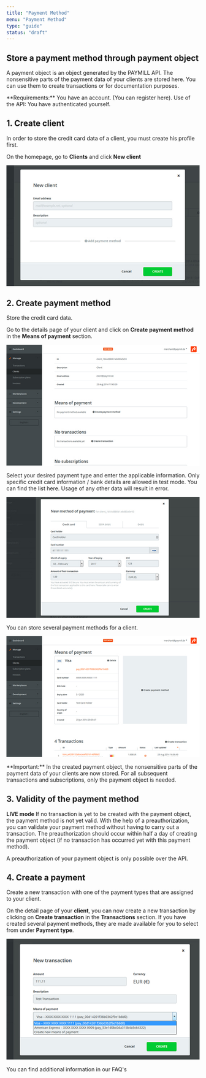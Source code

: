 ```yaml
---
title: "Payment Method"
menu: "Payment Method"
type: "guide"
status: "draft"
---
```


## Store a payment method through payment object

A payment object is an object generated by the PAYMILL API. The nonsensitive parts of the payment data of your clients are stored here. You can use them to create transactions or for documentation purposes.

<p class="important">
**Requirements:**
You have an account. (You can register here).
Use of the API: You have authenticated yourself.
</p>

## 1. Create client

In order to store the credit card data of a client, you must create his profile first.

On the homepage, go to **Clients** and click **New client**

![Create Client](/Guides/images/payment_method-01.jpg)


## 2. Create payment method

Store the credit card data.

Go to the details page of your client and click on **Create payment method** in the **Means of payment** section.

![Create Payment Method](/Guides/images/payment_method-02.jpg)


Select your desired payment type and enter the applicable information. Only specific credit card information / bank details are allowed in test mode. You can find the list here. Usage of any other data will result in error.

![Payment Method Form](/Guides/images/payment_method-03.jpg)

You can store several payment methods for a client.

![Payment Method Details](/Guides/images/payment_method-04.jpg)

<p class="important">
**Important:**
In the created payment object, the nonsensitive parts of the payment data of your clients are now stored. For all subsequent transactions and subscriptions, only the payment object is needed.
</p>


## 3. Validity of the payment method


**LIVE mode**
If no transaction is yet to be created with the payment object, the payment method is not yet valid. With the help of a preauthorization, you can validate your payment method without having to carry out a transaction. The preauthorization should occur within half a day of creating the payment object (if no transaction has occurred yet with this payment method).

A preauthorization of your payment object is only possible over the API.

## 4. Create a payment

Create a new transaction with one of the payment types that are assigned to your client.

On the detail page of your **client**, you can now create a new transaction by clicking on **Create transaction** in the **Transactions** section. If you have created several payment methods, they are made available for you to select from under **Payment type**.

![Create Transaction](/Guides/images/payment_method-05.jpg)

<p class="important">
You can find additional information in our FAQ's
</p>
